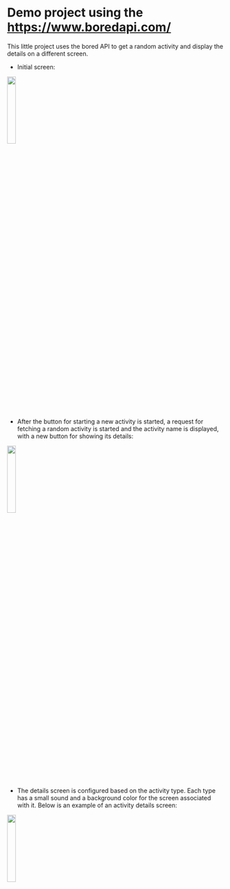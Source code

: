 # Demo project using the https://www.boredapi.com/

This little project uses the bored API to get a random activity and display the details on a different screen. 

* Initial screen:

<img src="https://user-images.githubusercontent.com/94698809/142764252-7ac867f1-ba05-415b-adac-d4848e05fcbd.png" width="20%" height="20%">

* After the button for starting a new activity is started, a request for fetching a random activity is started and the activity name is displayed, with a new button for showing its details:

<img src="https://user-images.githubusercontent.com/94698809/142764498-97260f4e-b2c3-4fd1-b42f-3c6960bee1ca.png" width="20%" height="20%">

* The details screen is configured based on the activity type. Each type has a small sound and a background color for the screen associated with it. Below is an example of an activity details screen:

<img src="https://user-images.githubusercontent.com/94698809/142767951-34f51a64-91de-4dcf-928c-7cdc67beb959.png" width="20%" height="20%">

